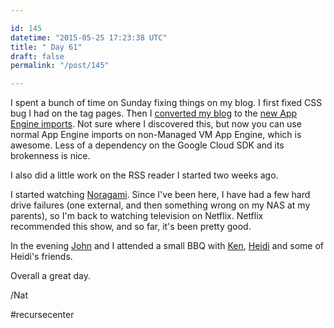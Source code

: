 ```yaml
---

id: 145
datetime: "2015-05-25 17:23:38 UTC"
title: " Day 61"
draft: false
permalink: "/post/145"

---
```


I spent a bunch of time on Sunday fixing things on my blog. I first fixed CSS bug I had on the tag pages. Then I [converted my blog](https://github.com/icco/natnatnat/commit/a2c3d0523e3008d6e5def4e9fd16910f859b3945) to the [new App Engine imports](https://github.com/golang/appengine). Not sure where I discovered this, but now you can use normal App Engine imports on non-Managed VM App Engine, which is awesome. Less of a dependency on the Google Cloud SDK and its brokenness is nice.

I also did a little work on the RSS reader I started two weeks ago.


I started watching [Noragami](https://en.wikipedia.org/wiki/Noragami). Since I've been here, I have had a few hard drive failures (one external, and then something wrong on my NAS at my parents), so I'm back to watching television on Netflix. Netflix recommended this show, and so far, it's been pretty good.

In the evening [John](http://www.johnbernarddesign.com/) and I attended a small BBQ with [Ken](http://kenpratt.net/), [Heidi](https://www.linkedin.com/in/heidihhamelin) and some of Heidi's friends. 

Overall a great day.

/Nat

#recursecenter

